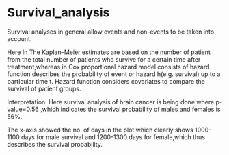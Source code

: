 # Survival_analysis
Survival analyses in general allow events and non-events to be taken into account.

Here In The Kaplan–Meier estimates are based on the number of patient from the total number of patients who survive for a certain time after treatment,whereas in Cox proportional hazard model consists of hazard function describes the probability of event or hazard h(e.g. survival) up to a particular time t. Hazard function considers covariates to compare the survival of patient groups. 

Interpretation: Here survival analysis of brain cancer is being done where p-value=0.56 ,which indicates the survival probability of males and females is 56%.

The x-axis showed the no. of days in the plot which clearly shows 1000-1100 days for male survival and 1200-1300 days for female,which thus describes the survival probability.
